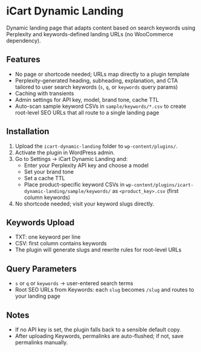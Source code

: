 # iCart Dynamic Landing

Dynamic landing page that adapts content based on search keywords using Perplexity and keywords-defined landing URLs (no WooCommerce dependency).

## Features
- No page or shortcode needed; URLs map directly to a plugin template
- Perplexity-generated heading, subheading, explanation, and CTA tailored to user search keywords (`s`, `q`, or `keywords` query params)
- Caching with transients
- Admin settings for API key, model, brand tone, cache TTL
- Auto-scan sample keyword CSVs in `sample/keywords/*.csv` to create root-level SEO URLs that all route to a single landing page

## Installation
1. Upload the `icart-dynamic-landing` folder to `wp-content/plugins/`.
2. Activate the plugin in WordPress admin.
3. Go to Settings → iCart Dynamic Landing and:
   - Enter your Perplexity API key and choose a model
   - Set your brand tone
   - Set a cache TTL
   - Place product-specific keyword CSVs in `wp-content/plugins/icart-dynamic-landing/sample/keywords/` as `<product_key>.csv` (first column keywords)
4. No shortcode needed; visit your keyword slugs directly.

## Keywords Upload
- TXT: one keyword per line
- CSV: first column contains keywords
- The plugin will generate slugs and rewrite rules for root-level URLs

## Query Parameters
- `s` or `q` or `keywords` → user-entered search terms
- Root SEO URLs from Keywords: each `slug` becomes `/slug` and routes to your landing page

## Notes
- If no API key is set, the plugin falls back to a sensible default copy.
- After uploading Keywords, permalinks are auto-flushed; if not, save permalinks manually.




